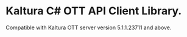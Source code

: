 # Kaltura C# OTT API Client Library.
Compatible with Kaltura OTT server version 5.1.1.23711 and above.
